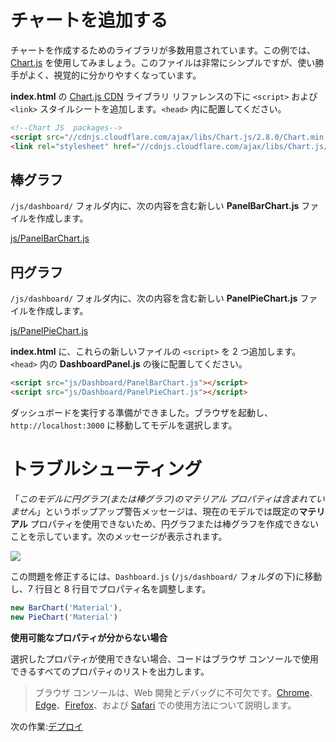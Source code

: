 # チャートを追加する

チャートを作成するためのライブラリが多数用意されています。この例では、[Chart.js](https://www.chartjs.org/) を使用してみましょう。このファイルは非常にシンプルですが、使い勝手がよく、視覚的に分かりやすくなっています。

**index.html** の [Chart.js CDN](https://cdnjs.com/libraries/Chart.js) ライブラリ リファレンスの下に `<script>` および `<link>` スタイルシートを追加します。`<head>` 内に配置してください。 

```html
<!--Chart JS  packages-->
<script src="//cdnjs.cloudflare.com/ajax/libs/Chart.js/2.8.0/Chart.min.js" ></script>
<link rel="stylesheet" href="//cdnjs.cloudflare.com/ajax/libs/Chart.js/2.8.0/Chart.min.css" />
```

## 棒グラフ

`/js/dashboard/` フォルダ内に、次の内容を含む新しい **PanelBarChart.js** ファイルを作成します。

[js/PanelBarChart.js](_snippets/dashboard/js/PanelBarChart.js ':include :type=code javascript')

## 円グラフ

`/js/dashboard/` フォルダ内に、次の内容を含む新しい **PanelPieChart.js** ファイルを作成します。

[js/PanelPieChart.js](_snippets/dashboard/js/PanelPieChart.js ':include :type=code javascript')

**index.html** に、これらの新しいファイルの `<script>` を 2 つ追加します。`<head>` 内の **DashboardPanel.js** の後に配置してください。

```html
<script src="js/Dashboard/PanelBarChart.js"></script>
<script src="js/Dashboard/PanelPieChart.js"></script>
```

ダッシュボードを実行する準備ができました。ブラウザを起動し、`http://localhost:3000` に移動してモデルを選択します。

# トラブルシューティング

「*このモデルに円グラフ(または棒グラフ)のマテリアル プロパティは含まれていません*」というポップアップ警告メッセージは、現在のモデルでは既定の**マテリアル** プロパティを使用できないため、円グラフまたは棒グラフを作成できないことを示しています。次のメッセージが表示されます。

![](_media/javascript/js_dashboard_propertymissing.png)

この問題を修正するには、`Dashboard.js` (`/js/dashboard/` フォルダの下)に移動し、7 行目と 8 行目でプロパティ名を調整します。

```javascript
new BarChart('Material'),
new PieChart('Material')
```

**使用可能なプロパティが分からない場合**

選択したプロパティが使用できない場合、コードはブラウザ コンソールで使用できるすべてのプロパティのリストを出力します。 

> ブラウザ コンソールは、Web 開発とデバッグに不可欠です。[Chrome](https://developers.google.com/web/tools/chrome-devtools/console/)、[Edge](https://docs.microsoft.com/en-us/microsoft-edge/devtools-guide/console)、[Firefox](https://developer.mozilla.org/en-US/docs/Tools/Web_Console/Opening_the_Web_Console)、および [Safari](https://developer.apple.com/safari/tools/) での使用方法について説明します。

次の作業:[デプロイ](/ja-JP/deployment/)